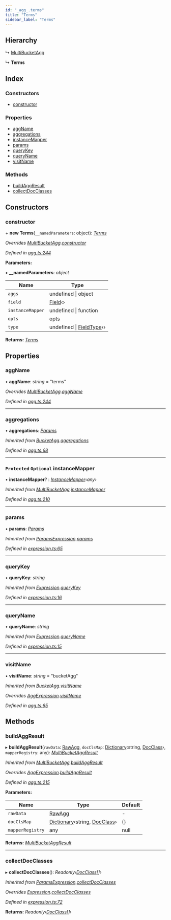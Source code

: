 ```yaml
---
id: "_agg_.terms"
title: "Terms"
sidebar_label: "Terms"
---
```


## Hierarchy

  ↳ [MultiBucketAgg](_agg_.multibucketagg.md)

  ↳ **Terms**

## Index

### Constructors

* [constructor](_agg_.terms.md#constructor)

### Properties

* [aggName](_agg_.terms.md#aggname)
* [aggregations](_agg_.terms.md#aggregations)
* [instanceMapper](_agg_.terms.md#protected-optional-instancemapper)
* [params](_agg_.terms.md#params)
* [queryKey](_agg_.terms.md#querykey)
* [queryName](_agg_.terms.md#queryname)
* [visitName](_agg_.terms.md#visitname)

### Methods

* [buildAggResult](_agg_.terms.md#buildaggresult)
* [collectDocClasses](_agg_.terms.md#collectdocclasses)

## Constructors

###  constructor

\+ **new Terms**(`__namedParameters`: object): *[Terms](_agg_.terms.md)*

*Overrides [MultiBucketAgg](_agg_.multibucketagg.md).[constructor](_agg_.multibucketagg.md#constructor)*

*Defined in [agg.ts:244](https://github.com/kindritskyiMax/elasticmagic-js/blob/34d4703/src/agg.ts#L244)*

**Parameters:**

▪ **__namedParameters**: *object*

Name | Type |
------ | ------ |
`aggs` | undefined &#124; object |
`field` | [Field](_document_.field.md)‹› |
`instanceMapper` | undefined &#124; function |
`opts` | opts |
`type` | undefined &#124; [FieldType](_document_.fieldtype.md)‹› |

**Returns:** *[Terms](_agg_.terms.md)*

## Properties

###  aggName

• **aggName**: *string* = "terms"

*Overrides [MultiBucketAgg](_agg_.multibucketagg.md).[aggName](_agg_.multibucketagg.md#aggname)*

*Defined in [agg.ts:244](https://github.com/kindritskyiMax/elasticmagic-js/blob/34d4703/src/agg.ts#L244)*

___

###  aggregations

• **aggregations**: *[Params](_expression_.params.md)*

*Inherited from [BucketAgg](_agg_.bucketagg.md).[aggregations](_agg_.bucketagg.md#aggregations)*

*Defined in [agg.ts:68](https://github.com/kindritskyiMax/elasticmagic-js/blob/34d4703/src/agg.ts#L68)*

___

### `Protected` `Optional` instanceMapper

• **instanceMapper**? : *[InstanceMapper](../modules/_search_.md#instancemapper)‹any›*

*Inherited from [MultiBucketAgg](_agg_.multibucketagg.md).[instanceMapper](_agg_.multibucketagg.md#protected-optional-instancemapper)*

*Defined in [agg.ts:210](https://github.com/kindritskyiMax/elasticmagic-js/blob/34d4703/src/agg.ts#L210)*

___

###  params

• **params**: *[Params](_expression_.params.md)*

*Inherited from [ParamsExpression](_expression_.paramsexpression.md).[params](_expression_.paramsexpression.md#params)*

*Defined in [expression.ts:65](https://github.com/kindritskyiMax/elasticmagic-js/blob/34d4703/src/expression.ts#L65)*

___

###  queryKey

• **queryKey**: *string*

*Inherited from [Expression](_expression_.expression.md).[queryKey](_expression_.expression.md#querykey)*

*Defined in [expression.ts:16](https://github.com/kindritskyiMax/elasticmagic-js/blob/34d4703/src/expression.ts#L16)*

___

###  queryName

• **queryName**: *string*

*Inherited from [Expression](_expression_.expression.md).[queryName](_expression_.expression.md#queryname)*

*Defined in [expression.ts:15](https://github.com/kindritskyiMax/elasticmagic-js/blob/34d4703/src/expression.ts#L15)*

___

###  visitName

• **visitName**: *string* = "bucketAgg"

*Inherited from [BucketAgg](_agg_.bucketagg.md).[visitName](_agg_.bucketagg.md#visitname)*

*Overrides [AggExpression](_agg_.aggexpression.md).[visitName](_agg_.aggexpression.md#visitname)*

*Defined in [agg.ts:65](https://github.com/kindritskyiMax/elasticmagic-js/blob/34d4703/src/agg.ts#L65)*

## Methods

###  buildAggResult

▸ **buildAggResult**(`rawData`: [RawAgg](../modules/_types_.md#rawagg), `docClsMap`: [Dictionary](../modules/_types_.md#dictionary)‹string, [DocClass](../modules/_document_.md#docclass)›, `mapperRegistry`: any): *[MultiBucketAggResult](_agg_.multibucketaggresult.md)*

*Inherited from [MultiBucketAgg](_agg_.multibucketagg.md).[buildAggResult](_agg_.multibucketagg.md#buildaggresult)*

*Overrides [AggExpression](_agg_.aggexpression.md).[buildAggResult](_agg_.aggexpression.md#buildaggresult)*

*Defined in [agg.ts:215](https://github.com/kindritskyiMax/elasticmagic-js/blob/34d4703/src/agg.ts#L215)*

**Parameters:**

Name | Type | Default |
------ | ------ | ------ |
`rawData` | [RawAgg](../modules/_types_.md#rawagg) | - |
`docClsMap` | [Dictionary](../modules/_types_.md#dictionary)‹string, [DocClass](../modules/_document_.md#docclass)› |  {} |
`mapperRegistry` | any |  null |

**Returns:** *[MultiBucketAggResult](_agg_.multibucketaggresult.md)*

___

###  collectDocClasses

▸ **collectDocClasses**(): *Readonly‹[DocClass](../modules/_document_.md#docclass)[]›*

*Inherited from [ParamsExpression](_expression_.paramsexpression.md).[collectDocClasses](_expression_.paramsexpression.md#collectdocclasses)*

*Overrides [Expression](_expression_.expression.md).[collectDocClasses](_expression_.expression.md#collectdocclasses)*

*Defined in [expression.ts:72](https://github.com/kindritskyiMax/elasticmagic-js/blob/34d4703/src/expression.ts#L72)*

**Returns:** *Readonly‹[DocClass](../modules/_document_.md#docclass)[]›*
